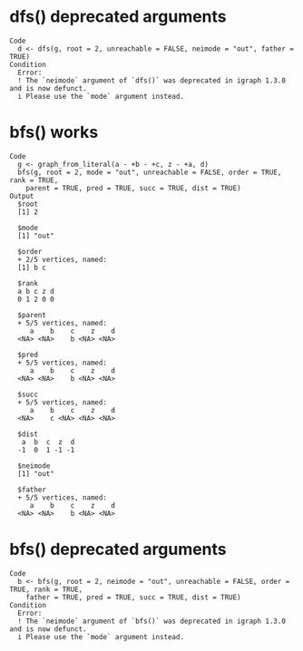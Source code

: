 # dfs() deprecated arguments

    Code
      d <- dfs(g, root = 2, unreachable = FALSE, neimode = "out", father = TRUE)
    Condition
      Error:
      ! The `neimode` argument of `dfs()` was deprecated in igraph 1.3.0 and is now defunct.
      i Please use the `mode` argument instead.

# bfs() works

    Code
      g <- graph_from_literal(a - +b - +c, z - +a, d)
      bfs(g, root = 2, mode = "out", unreachable = FALSE, order = TRUE, rank = TRUE,
        parent = TRUE, pred = TRUE, succ = TRUE, dist = TRUE)
    Output
      $root
      [1] 2
      
      $mode
      [1] "out"
      
      $order
      + 2/5 vertices, named:
      [1] b c
      
      $rank
      a b c z d 
      0 1 2 0 0 
      
      $parent
      + 5/5 vertices, named:
         a    b    c    z    d 
      <NA> <NA>    b <NA> <NA> 
      
      $pred
      + 5/5 vertices, named:
         a    b    c    z    d 
      <NA> <NA>    b <NA> <NA> 
      
      $succ
      + 5/5 vertices, named:
         a    b    c    z    d 
      <NA>    c <NA> <NA> <NA> 
      
      $dist
       a  b  c  z  d 
      -1  0  1 -1 -1 
      
      $neimode
      [1] "out"
      
      $father
      + 5/5 vertices, named:
         a    b    c    z    d 
      <NA> <NA>    b <NA> <NA> 
      

# bfs() deprecated arguments

    Code
      b <- bfs(g, root = 2, neimode = "out", unreachable = FALSE, order = TRUE, rank = TRUE,
        father = TRUE, pred = TRUE, succ = TRUE, dist = TRUE)
    Condition
      Error:
      ! The `neimode` argument of `bfs()` was deprecated in igraph 1.3.0 and is now defunct.
      i Please use the `mode` argument instead.

